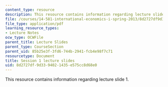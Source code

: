 ```yaml
---
content_type: resource
description: This resource contains information regarding lecture slide 1.
file: /courses/14-581-international-economics-i-spring-2013/8d2727df9d3394021435e575cc8d68e0_MIT14_581S13_Lecslides1.pdf
file_type: application/pdf
learning_resource_types:
- Lecture Notes
ocw_type: OCWFile
parent_title: Lecture Slides
parent_type: CourseSection
parent_uid: 85b25e3f-3fd6-744b-2941-fcb4e98f7c71
resourcetype: Document
title: Session 1 lecture slides
uid: 8d2727df-9d33-9402-1435-e575cc8d68e0
---
```

This resource contains information regarding lecture slide 1.

